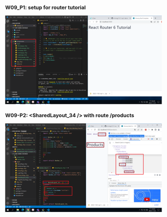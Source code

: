 ### W09_P1: setup for router tutorial

![](w09_p1.png)

### W09-P2: <SharedLayout_34 /> with route /products

![](w09_p2.png)
